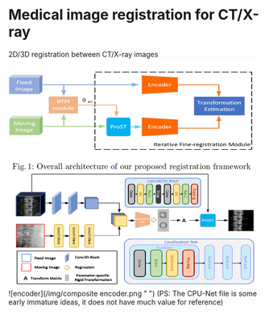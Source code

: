 # Medical image registration for CT/X-ray
2D/3D registration between CT/X-ray images
![framework](/img/framework.png " ")
![RTPI](/img/RTPI.png " ")
![encoder](/img/composite encoder.png " ")
(PS: The CPU-Net file is some early immature ideas, it does not have much value for reference)
